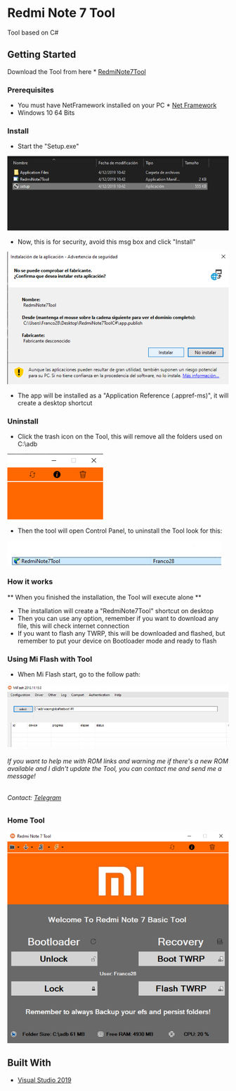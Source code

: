 # Redmi Note 7 Tool 

Tool based on C#

## Getting Started

Download the Tool from here * [RedmiNote7Tool](https://github.com/Franco28/RedmiNote7ToolC-/releases/tag/Re-Upload) 

### Prerequisites

- You must have NetFramework installed on your PC * [Net Framework](https://dotnet.microsoft.com/download) 
- Windows 10 64 Bits

### Install

- Start the "Setup.exe"

![Tool](https://raw.githubusercontent.com/Franco28/RedmiNote7ToolC-/master/exec.png "Install")

- Now, this is for security, avoid this msg box and click "Install"

![Tool](https://raw.githubusercontent.com/Franco28/RedmiNote7ToolC-/master/exec2.png "Install")

- The app will be installed as a "Application Reference (.appref-ms)", it will create a desktop shortcut

### Uninstall

- Click the trash icon on the Tool, this will remove all the folders used on C:\adb

![Tool](https://raw.githubusercontent.com/Franco28/RedmiNote7ToolC-/master/trash.png "Trash")

- Then the tool will open Control Panel, to uninstall the Tool look for this:

![Tool](https://raw.githubusercontent.com/Franco28/RedmiNote7ToolC-/master/uninstall.png "Uninstall}")


### How it works

** When you finished the installation, the Tool will execute alone **
- The installation will create a "RedmiNote7Tool" shortcut on desktop
- Then you can use any option, remember if you want to download any file, this will check internet connection
- If you want to flash any TWRP, this will be downloaded and flashed, but remember to put your device on Bootloader mode and ready to flash

### Using Mi Flash with Tool

- When Mi Flash start, go to the follow path:

![Tool](https://raw.githubusercontent.com/Franco28/RedmiNote7ToolC-/master/miflash.png "Mi Flash Path}")


###### If you want to help me with ROM links and warning me if there's a new ROM available and I didn't update the Tool, you can contact me and send me a message!

###### Contact: [Telegram](https://t.me/francom28) 

### Home Tool

![Tool](https://raw.githubusercontent.com/Franco28/RedmiNote7ToolC-/master/tool.png "Tool")

## Built With

* [Visual Studio 2019](https://visualstudio.microsoft.com/es/free-developer-offers/)

